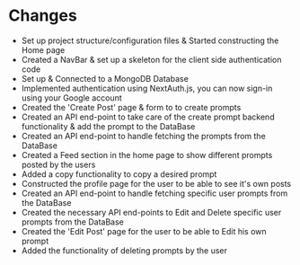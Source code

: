 # **Changes**

- Set up project structure/configuration files & Started constructing the Home page
- Created a NavBar & set up a skeleton for the client side authentication code
- Set up & Connected to a MongoDB Database
- Implemented authentication using NextAuth.js, you can now sign-in using your Google account
- Created the 'Create Post' page & form to to create prompts
- Created an API end-point to take care of the create prompt backend functionality & add the prompt to the DataBase
- Created an API end-point to handle fetching the prompts from the DataBase
- Created a Feed section in the home page to show different prompts posted by the users
- Added a copy functionality to copy a desired prompt
- Constructed the profile page for the user to be able to see it's own posts
- Created an API end-point to handle fetching specific user prompts from the DataBase
- Created the necessary API end-points to Edit and Delete specific user prompts from the DataBase
- Created the 'Edit Post' page for the user to be able to Edit his own prompt
- Added the functionality of deleting prompts by the user
